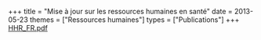 +++
title = "Mise à jour sur les ressources humaines en santé"
date = 2013-05-23
themes = ["Ressources humaines"]
types = ["Publications"]
+++
[HHR\_FR.pdf](/files/HHR_FR.pdf)
